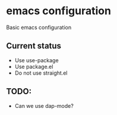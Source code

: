 # emacs configuration

Basic emacs configuration

## Current status
* Use use-package
* Use package.el
* Do not use straight.el

## TODO:
* Can we use dap-mode?

